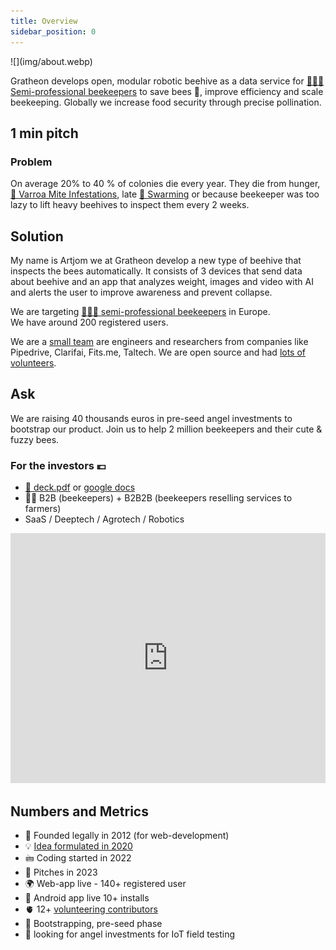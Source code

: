```yaml
---
title: Overview
sidebar_position: 0
---
```

<div style={{ height:150, overflow:"hidden", verticalAlign:"middle", marginBottom:10, borderRadius:5 }}><div style={{ marginTop: "-10%" }}>
![](img/about.webp)
</div></div>

Gratheon develops open, modular robotic beehive as a data service for [👨🏻‍🚀 Semi-professional beekeepers](products/clients/👨🏻‍🚀%20Semi-professional%20beekeepers.md) to save bees 🐝, improve efficiency and scale beekeeping. Globally we increase food security through precise pollination.


## 1 min pitch
### Problem
On average 20% to 40 % of colonies die every year. They die from hunger, [🦀 Varroa Mite Infestations](./🌨️%20Problems/🦀%20Infestations.md), late  [🧶 Swarming](./🌨️%20Problems/🧶%20Swarming.md) or because beekeeper was too lazy to lift heavy beehives to inspect them every 2 weeks.

## Solution
My name is Artjom we at Gratheon develop a new type of beehive that inspects the bees automatically. It consists of 3 devices that send data about beehive and an app that analyzes weight, images and video with AI and alerts the user to improve awareness and prevent collapse.

We are targeting [👨🏻‍🚀 semi-professional beekeepers](./products/clients/👨🏻‍🚀%20Semi-professional%20beekeepers.md) in Europe.  
We have around 200 registered users.

We are a [small team](company/Team/index.md) are engineers and researchers from companies like Pipedrive, Clarifai, Fits.me, Taltech.  We are open source and had [lots of volunteers](volunteer.md).

## Ask
We are raising 40 thousands euros in pre-seed angel investments to bootstrap our product.  Join us to help 2 million beekeepers and their cute & fuzzy bees.

### For the investors 💶
- [📑 deck.pdf](../static/deck.pdf) or [google docs](https://docs.google.com/presentation/d/e/2PACX-1vRAO6JHPczQ2u8Z8ph3g7oa2UPk_0gzV-BpPC30R0AFjAL-1Bqqhrum59NEHlI7lCSbyurKZiu8-JuO/pub?start=false&loop=false&delayms=3000)
- 💁🏻 B2B (beekeepers) + B2B2B (beekeepers reselling services to farmers)
- SaaS / Deeptech / Agrotech / Robotics


<iframe width="100%" height="400" src="https://www.youtube.com/embed/izgi6leXStc?si=mFaBpPZ86gziyd9X" title="YouTube video player" frameborder="0" allow="accelerometer; autoplay; clipboard-write; encrypted-media; gyroscope; picture-in-picture; web-share" referrerpolicy="strict-origin-when-cross-origin" allowfullscreen></iframe>

## Numbers and Metrics

- 🐣 Founded legally in 2012 (for web-development)
- 💡 [Idea formulated in 2020](https://www.youtube.com/watch?v=gM3AJEAhmXc)
- 🖮 Coding started in 2022
- 📢 Pitches in 2023
- 🌍 Web-app live - 140+ registered user
- 📱 Android app live 10+ installs
- 🫀 12+ [volunteering contributors](volunteer.md)
- 🚀 Bootstrapping, pre-seed phase
- 🪽 looking for angel investments for IoT field testing

